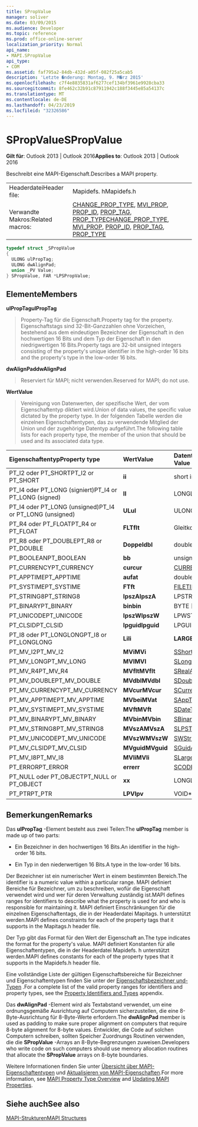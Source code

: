 ```yaml
---
title: SPropValue
manager: soliver
ms.date: 03/09/2015
ms.audience: Developer
ms.topic: reference
ms.prod: office-online-server
localization_priority: Normal
api_name:
- MAPI.SPropValue
api_type:
- COM
ms.assetid: faf795a2-84db-432d-a05f-082f25a5cab5
description: 'Letzte �nderung: Montag, 9. M�rz 2015'
ms.openlocfilehash: c7f4e8835831af6277cef134bf3961e9928cba33
ms.sourcegitcommit: 8fe462c32b91c87911942c188f3445e85a54137c
ms.translationtype: MT
ms.contentlocale: de-DE
ms.lasthandoff: 04/23/2019
ms.locfileid: "32326586"
---
```

# <a name="spropvalue"></a><span data-ttu-id="ff6bc-103">SPropValue</span><span class="sxs-lookup"><span data-stu-id="ff6bc-103">SPropValue</span></span>

  
  
<span data-ttu-id="ff6bc-104">**Gilt für**: Outlook 2013 | Outlook 2016</span><span class="sxs-lookup"><span data-stu-id="ff6bc-104">**Applies to**: Outlook 2013 | Outlook 2016</span></span> 
  
<span data-ttu-id="ff6bc-105">Beschreibt eine MAPI-Eigenschaft.</span><span class="sxs-lookup"><span data-stu-id="ff6bc-105">Describes a MAPI property.</span></span>
  
|||
|:-----|:-----|
|<span data-ttu-id="ff6bc-106">Headerdatei</span><span class="sxs-lookup"><span data-stu-id="ff6bc-106">Header file:</span></span>  <br/> |<span data-ttu-id="ff6bc-107">Mapidefs. h</span><span class="sxs-lookup"><span data-stu-id="ff6bc-107">Mapidefs.h</span></span>  <br/> |
|<span data-ttu-id="ff6bc-108">Verwandte Makros:</span><span class="sxs-lookup"><span data-stu-id="ff6bc-108">Related macros:</span></span>  <br/> |<span data-ttu-id="ff6bc-109">[CHANGE_PROP_TYPE](change_prop_type.md), [MVI_PROP](mvi_prop.md), [PROP_ID](prop_id.md), [PROP_TAG](prop_tag.md), [PROP_TYPE](prop_type.md)</span><span class="sxs-lookup"><span data-stu-id="ff6bc-109">[CHANGE_PROP_TYPE](change_prop_type.md), [MVI_PROP](mvi_prop.md), [PROP_ID](prop_id.md), [PROP_TAG](prop_tag.md), [PROP_TYPE](prop_type.md)</span></span> <br/> |
   
```cpp
typedef struct _SPropValue
{
  ULONG ulPropTag;
  ULONG dwAlignPad;
  union _PV Value;
} SPropValue, FAR *LPSPropValue;

```

## <a name="members"></a><span data-ttu-id="ff6bc-110">Elemente</span><span class="sxs-lookup"><span data-stu-id="ff6bc-110">Members</span></span>

 <span data-ttu-id="ff6bc-111">**ulPropTag**</span><span class="sxs-lookup"><span data-stu-id="ff6bc-111">**ulPropTag**</span></span>
  
> <span data-ttu-id="ff6bc-112">Property-Tag für die Eigenschaft.</span><span class="sxs-lookup"><span data-stu-id="ff6bc-112">Property tag for the property.</span></span> <span data-ttu-id="ff6bc-113">Eigenschaftstags sind 32-Bit-Ganzzahlen ohne Vorzeichen, bestehend aus dem eindeutigen Bezeichner der Eigenschaft in den hochwertigen 16 Bits und dem Typ der Eigenschaft in den niedrigwertigen 16 Bits.</span><span class="sxs-lookup"><span data-stu-id="ff6bc-113">Property tags are 32-bit unsigned integers consisting of the property's unique identifier in the high-order 16 bits and the property's type in the low-order 16 bits.</span></span>
    
 <span data-ttu-id="ff6bc-114">**dwAlignPad**</span><span class="sxs-lookup"><span data-stu-id="ff6bc-114">**dwAlignPad**</span></span>
  
> <span data-ttu-id="ff6bc-115">Reserviert für MAPI; nicht verwenden.</span><span class="sxs-lookup"><span data-stu-id="ff6bc-115">Reserved for MAPI; do not use.</span></span> 
    
 <span data-ttu-id="ff6bc-116">**Wert**</span><span class="sxs-lookup"><span data-stu-id="ff6bc-116">**Value**</span></span>
  
> <span data-ttu-id="ff6bc-117">Vereinigung von Datenwerten, der spezifische Wert, der vom Eigenschaftentyp diktiert wird.</span><span class="sxs-lookup"><span data-stu-id="ff6bc-117">Union of data values, the specific value dictated by the property type.</span></span> <span data-ttu-id="ff6bc-118">In der folgenden Tabelle werden die einzelnen Eigenschaftentypen, das zu verwendende Mitglied der Union und der zugehörige Datentyp aufgeführt.</span><span class="sxs-lookup"><span data-stu-id="ff6bc-118">The following table lists for each property type, the member of the union that should be used and its associated data type.</span></span>
    
|<span data-ttu-id="ff6bc-119">**Eigenschaftentyp**</span><span class="sxs-lookup"><span data-stu-id="ff6bc-119">**Property type**</span></span>|<span data-ttu-id="ff6bc-120">**Wert**</span><span class="sxs-lookup"><span data-stu-id="ff6bc-120">**Value**</span></span>|<span data-ttu-id="ff6bc-121">**Datentyp des Werts**</span><span class="sxs-lookup"><span data-stu-id="ff6bc-121">**Data type of Value**</span></span>|
|:-----|:-----|:-----|
|<span data-ttu-id="ff6bc-122">PT_I2 oder PT_SHORT</span><span class="sxs-lookup"><span data-stu-id="ff6bc-122">PT_I2 or PT_SHORT</span></span>  <br/> |<span data-ttu-id="ff6bc-123">**i**</span><span class="sxs-lookup"><span data-stu-id="ff6bc-123">**i**</span></span> <br/> |<span data-ttu-id="ff6bc-124">short int</span><span class="sxs-lookup"><span data-stu-id="ff6bc-124">short int</span></span>  <br/> |
|<span data-ttu-id="ff6bc-125">PT_I4 oder PT_LONG (signiert)</span><span class="sxs-lookup"><span data-stu-id="ff6bc-125">PT_I4 or PT_LONG (signed)</span></span>  <br/> |<span data-ttu-id="ff6bc-126">**l**</span><span class="sxs-lookup"><span data-stu-id="ff6bc-126">**l**</span></span> <br/> |<span data-ttu-id="ff6bc-127">LONG</span><span class="sxs-lookup"><span data-stu-id="ff6bc-127">LONG</span></span>  <br/> |
|<span data-ttu-id="ff6bc-128">PT_I4 oder PT_LONG (unsigned)</span><span class="sxs-lookup"><span data-stu-id="ff6bc-128">PT_I4 or PT_LONG (unsigned)</span></span>  <br/> |<span data-ttu-id="ff6bc-129">**UL**</span><span class="sxs-lookup"><span data-stu-id="ff6bc-129">**ul**</span></span> <br/> |<span data-ttu-id="ff6bc-130">ULONG</span><span class="sxs-lookup"><span data-stu-id="ff6bc-130">ULONG</span></span>  <br/> |
|<span data-ttu-id="ff6bc-131">PT_R4 oder PT_FLOAT</span><span class="sxs-lookup"><span data-stu-id="ff6bc-131">PT_R4 or PT_FLOAT</span></span>  <br/> |<span data-ttu-id="ff6bc-132">**FLT**</span><span class="sxs-lookup"><span data-stu-id="ff6bc-132">**flt**</span></span> <br/> |<span data-ttu-id="ff6bc-133">Gleitkommazahl</span><span class="sxs-lookup"><span data-stu-id="ff6bc-133">float</span></span>  <br/> |
|<span data-ttu-id="ff6bc-134">PT_R8 oder PT_DOUBLE</span><span class="sxs-lookup"><span data-stu-id="ff6bc-134">PT_R8 or PT_DOUBLE</span></span>  <br/> |<span data-ttu-id="ff6bc-135">**Doppel**</span><span class="sxs-lookup"><span data-stu-id="ff6bc-135">**dbl**</span></span> <br/> |<span data-ttu-id="ff6bc-136">double</span><span class="sxs-lookup"><span data-stu-id="ff6bc-136">double</span></span>  <br/> |
|<span data-ttu-id="ff6bc-137">PT_BOOLEAN</span><span class="sxs-lookup"><span data-stu-id="ff6bc-137">PT_BOOLEAN</span></span>  <br/> |<span data-ttu-id="ff6bc-138">**b**</span><span class="sxs-lookup"><span data-stu-id="ff6bc-138">**b**</span></span> <br/> |<span data-ttu-id="ff6bc-139">unsigned short int</span><span class="sxs-lookup"><span data-stu-id="ff6bc-139">unsigned short int</span></span>  <br/> |
|<span data-ttu-id="ff6bc-140">PT_CURRENCY</span><span class="sxs-lookup"><span data-stu-id="ff6bc-140">PT_CURRENCY</span></span>  <br/> |<span data-ttu-id="ff6bc-141">**cur**</span><span class="sxs-lookup"><span data-stu-id="ff6bc-141">**cur**</span></span> <br/> |[<span data-ttu-id="ff6bc-142">CURRENCY</span><span class="sxs-lookup"><span data-stu-id="ff6bc-142">CURRENCY</span></span>](currency.md) <br/> |
|<span data-ttu-id="ff6bc-143">PT_APPTIME</span><span class="sxs-lookup"><span data-stu-id="ff6bc-143">PT_APPTIME</span></span>  <br/> |<span data-ttu-id="ff6bc-144">**auf**</span><span class="sxs-lookup"><span data-stu-id="ff6bc-144">**at**</span></span> <br/> |<span data-ttu-id="ff6bc-145">double</span><span class="sxs-lookup"><span data-stu-id="ff6bc-145">double</span></span>  <br/> |
|<span data-ttu-id="ff6bc-146">PT_SYSTIME</span><span class="sxs-lookup"><span data-stu-id="ff6bc-146">PT_SYSTIME</span></span>  <br/> |<span data-ttu-id="ff6bc-147">**FT**</span><span class="sxs-lookup"><span data-stu-id="ff6bc-147">**ft**</span></span> <br/> |[<span data-ttu-id="ff6bc-148">FILETIME</span><span class="sxs-lookup"><span data-stu-id="ff6bc-148">FILETIME</span></span>](filetime.md) <br/> |
|<span data-ttu-id="ff6bc-149">PT_STRING8</span><span class="sxs-lookup"><span data-stu-id="ff6bc-149">PT_STRING8</span></span>  <br/> |<span data-ttu-id="ff6bc-150">**lpszA**</span><span class="sxs-lookup"><span data-stu-id="ff6bc-150">**lpszA**</span></span> <br/> |<span data-ttu-id="ff6bc-151">LPSTR</span><span class="sxs-lookup"><span data-stu-id="ff6bc-151">LPSTR</span></span>  <br/> |
|<span data-ttu-id="ff6bc-152">PT_BINARY</span><span class="sxs-lookup"><span data-stu-id="ff6bc-152">PT_BINARY</span></span>  <br/> |<span data-ttu-id="ff6bc-153">**bin**</span><span class="sxs-lookup"><span data-stu-id="ff6bc-153">**bin**</span></span> <br/> |<span data-ttu-id="ff6bc-154">BYTE [Array]</span><span class="sxs-lookup"><span data-stu-id="ff6bc-154">BYTE [array]</span></span>  <br/> |
|<span data-ttu-id="ff6bc-155">PT_UNICODE</span><span class="sxs-lookup"><span data-stu-id="ff6bc-155">PT_UNICODE</span></span>  <br/> |<span data-ttu-id="ff6bc-156">**lpszW**</span><span class="sxs-lookup"><span data-stu-id="ff6bc-156">**lpszW**</span></span> <br/> |<span data-ttu-id="ff6bc-157">LPWSTR</span><span class="sxs-lookup"><span data-stu-id="ff6bc-157">LPWSTR</span></span>  <br/> |
|<span data-ttu-id="ff6bc-158">PT_CLSID</span><span class="sxs-lookup"><span data-stu-id="ff6bc-158">PT_CLSID</span></span>  <br/> |<span data-ttu-id="ff6bc-159">**lpguid**</span><span class="sxs-lookup"><span data-stu-id="ff6bc-159">**lpguid**</span></span> <br/> |<span data-ttu-id="ff6bc-160">LPGUID</span><span class="sxs-lookup"><span data-stu-id="ff6bc-160">LPGUID</span></span>  <br/> |
|<span data-ttu-id="ff6bc-161">PT_I8 oder PT_LONGLONG</span><span class="sxs-lookup"><span data-stu-id="ff6bc-161">PT_I8 or PT_LONGLONG</span></span>  <br/> |<span data-ttu-id="ff6bc-162">**Li**</span><span class="sxs-lookup"><span data-stu-id="ff6bc-162">**li**</span></span> <br/> |<span data-ttu-id="ff6bc-163">**LARGE_INTEGER**</span><span class="sxs-lookup"><span data-stu-id="ff6bc-163">**LARGE_INTEGER**</span></span> <br/> |
|<span data-ttu-id="ff6bc-164">PT_MV_I2</span><span class="sxs-lookup"><span data-stu-id="ff6bc-164">PT_MV_I2</span></span>  <br/> |<span data-ttu-id="ff6bc-165">**MVi**</span><span class="sxs-lookup"><span data-stu-id="ff6bc-165">**MVi**</span></span> <br/> |[<span data-ttu-id="ff6bc-166">SShortArray</span><span class="sxs-lookup"><span data-stu-id="ff6bc-166">SShortArray</span></span>](sshortarray.md) <br/> |
|<span data-ttu-id="ff6bc-167">PT_MV_LONG</span><span class="sxs-lookup"><span data-stu-id="ff6bc-167">PT_MV_LONG</span></span>  <br/> |<span data-ttu-id="ff6bc-168">**MVI**</span><span class="sxs-lookup"><span data-stu-id="ff6bc-168">**MVI**</span></span> <br/> |[<span data-ttu-id="ff6bc-169">SLongArray</span><span class="sxs-lookup"><span data-stu-id="ff6bc-169">SLongArray</span></span>](slongarray.md) <br/> |
|<span data-ttu-id="ff6bc-170">PT_MV_R4</span><span class="sxs-lookup"><span data-stu-id="ff6bc-170">PT_MV_R4</span></span>  <br/> |<span data-ttu-id="ff6bc-171">**MVflt**</span><span class="sxs-lookup"><span data-stu-id="ff6bc-171">**MVflt**</span></span> <br/> |[<span data-ttu-id="ff6bc-172">SRealArray</span><span class="sxs-lookup"><span data-stu-id="ff6bc-172">SRealArray</span></span>](srealarray.md) <br/> |
|<span data-ttu-id="ff6bc-173">PT_MV_DOUBLE</span><span class="sxs-lookup"><span data-stu-id="ff6bc-173">PT_MV_DOUBLE</span></span>  <br/> |<span data-ttu-id="ff6bc-174">**MVdbl**</span><span class="sxs-lookup"><span data-stu-id="ff6bc-174">**MVdbl**</span></span> <br/> |[<span data-ttu-id="ff6bc-175">SDoubleArray</span><span class="sxs-lookup"><span data-stu-id="ff6bc-175">SDoubleArray</span></span>](sdoublearray.md) <br/> |
|<span data-ttu-id="ff6bc-176">PT_MV_CURRENCY</span><span class="sxs-lookup"><span data-stu-id="ff6bc-176">PT_MV_CURRENCY</span></span>  <br/> |<span data-ttu-id="ff6bc-177">**MVcur**</span><span class="sxs-lookup"><span data-stu-id="ff6bc-177">**MVcur**</span></span> <br/> |[<span data-ttu-id="ff6bc-178">SCurrencyArray</span><span class="sxs-lookup"><span data-stu-id="ff6bc-178">SCurrencyArray</span></span>](scurrencyarray.md) <br/> |
|<span data-ttu-id="ff6bc-179">PT_MV_APPTIME</span><span class="sxs-lookup"><span data-stu-id="ff6bc-179">PT_MV_APPTIME</span></span>  <br/> |<span data-ttu-id="ff6bc-180">**MVbei**</span><span class="sxs-lookup"><span data-stu-id="ff6bc-180">**MVat**</span></span> <br/> |[<span data-ttu-id="ff6bc-181">SAppTimeArray</span><span class="sxs-lookup"><span data-stu-id="ff6bc-181">SAppTimeArray</span></span>](sapptimearray.md) <br/> |
|<span data-ttu-id="ff6bc-182">PT_MV_SYSTIME</span><span class="sxs-lookup"><span data-stu-id="ff6bc-182">PT_MV_SYSTIME</span></span>  <br/> |<span data-ttu-id="ff6bc-183">**MVft**</span><span class="sxs-lookup"><span data-stu-id="ff6bc-183">**MVft**</span></span> <br/> |[<span data-ttu-id="ff6bc-184">SDateTimeArray</span><span class="sxs-lookup"><span data-stu-id="ff6bc-184">SDateTimeArray</span></span>](sdatetimearray.md) <br/> |
|<span data-ttu-id="ff6bc-185">PT_MV_BINARY</span><span class="sxs-lookup"><span data-stu-id="ff6bc-185">PT_MV_BINARY</span></span>  <br/> |<span data-ttu-id="ff6bc-186">**MVbin**</span><span class="sxs-lookup"><span data-stu-id="ff6bc-186">**MVbin**</span></span> <br/> |[<span data-ttu-id="ff6bc-187">SBinaryArray</span><span class="sxs-lookup"><span data-stu-id="ff6bc-187">SBinaryArray</span></span>](sbinaryarray.md) <br/> |
|<span data-ttu-id="ff6bc-188">PT_MV_STRING8</span><span class="sxs-lookup"><span data-stu-id="ff6bc-188">PT_MV_STRING8</span></span>  <br/> |<span data-ttu-id="ff6bc-189">**MVszA**</span><span class="sxs-lookup"><span data-stu-id="ff6bc-189">**MVszA**</span></span> <br/> |[<span data-ttu-id="ff6bc-190">SLPSTRArray</span><span class="sxs-lookup"><span data-stu-id="ff6bc-190">SLPSTRArray</span></span>](slpstrarray.md) <br/> |
|<span data-ttu-id="ff6bc-191">PT_MV_UNICODE</span><span class="sxs-lookup"><span data-stu-id="ff6bc-191">PT_MV_UNICODE</span></span>  <br/> |<span data-ttu-id="ff6bc-192">**MVszW**</span><span class="sxs-lookup"><span data-stu-id="ff6bc-192">**MVszW**</span></span> <br/> |[<span data-ttu-id="ff6bc-193">SWStringArray</span><span class="sxs-lookup"><span data-stu-id="ff6bc-193">SWStringArray</span></span>](swstringarray.md) <br/> |
|<span data-ttu-id="ff6bc-194">PT_MV_CLSID</span><span class="sxs-lookup"><span data-stu-id="ff6bc-194">PT_MV_CLSID</span></span>  <br/> |<span data-ttu-id="ff6bc-195">**MVguid**</span><span class="sxs-lookup"><span data-stu-id="ff6bc-195">**MVguid**</span></span> <br/> |[<span data-ttu-id="ff6bc-196">SGuidArray</span><span class="sxs-lookup"><span data-stu-id="ff6bc-196">SGuidArray</span></span>](sguidarray.md) <br/> |
|<span data-ttu-id="ff6bc-197">PT_MV_I8</span><span class="sxs-lookup"><span data-stu-id="ff6bc-197">PT_MV_I8</span></span>  <br/> |<span data-ttu-id="ff6bc-198">**MVli**</span><span class="sxs-lookup"><span data-stu-id="ff6bc-198">**MVli**</span></span> <br/> |[<span data-ttu-id="ff6bc-199">SLargeIntegerArray</span><span class="sxs-lookup"><span data-stu-id="ff6bc-199">SLargeIntegerArray</span></span>](slargeintegerarray.md) <br/> |
|<span data-ttu-id="ff6bc-200">PT_ERROR</span><span class="sxs-lookup"><span data-stu-id="ff6bc-200">PT_ERROR</span></span>  <br/> |<span data-ttu-id="ff6bc-201">**err**</span><span class="sxs-lookup"><span data-stu-id="ff6bc-201">**err**</span></span> <br/> |[<span data-ttu-id="ff6bc-202">SCODE</span><span class="sxs-lookup"><span data-stu-id="ff6bc-202">SCODE</span></span>](scode.md) <br/> |
|<span data-ttu-id="ff6bc-203">PT_NULL oder PT_OBJECT</span><span class="sxs-lookup"><span data-stu-id="ff6bc-203">PT_NULL or PT_OBJECT</span></span>  <br/> |<span data-ttu-id="ff6bc-204">**x**</span><span class="sxs-lookup"><span data-stu-id="ff6bc-204">**x**</span></span> <br/> |<span data-ttu-id="ff6bc-205">LONG</span><span class="sxs-lookup"><span data-stu-id="ff6bc-205">LONG</span></span>  <br/> |
|<span data-ttu-id="ff6bc-206">PT_PTR</span><span class="sxs-lookup"><span data-stu-id="ff6bc-206">PT_PTR</span></span>  <br/> |<span data-ttu-id="ff6bc-207">**LPV**</span><span class="sxs-lookup"><span data-stu-id="ff6bc-207">**lpv**</span></span> <br/> |<span data-ttu-id="ff6bc-208">VOID\*</span><span class="sxs-lookup"><span data-stu-id="ff6bc-208">VOID \*</span></span>  <br/> |
   
## <a name="remarks"></a><span data-ttu-id="ff6bc-209">Bemerkungen</span><span class="sxs-lookup"><span data-stu-id="ff6bc-209">Remarks</span></span>

<span data-ttu-id="ff6bc-210">Das **ulPropTag** -Element besteht aus zwei Teilen:</span><span class="sxs-lookup"><span data-stu-id="ff6bc-210">The **ulPropTag** member is made up of two parts:</span></span> 
  
- <span data-ttu-id="ff6bc-211">Ein Bezeichner in den hochwertigen 16 Bits.</span><span class="sxs-lookup"><span data-stu-id="ff6bc-211">An identifier in the high-order 16 bits.</span></span>
    
- <span data-ttu-id="ff6bc-212">Ein Typ in den niederwertigen 16 Bits.</span><span class="sxs-lookup"><span data-stu-id="ff6bc-212">A type in the low-order 16 bits.</span></span>
    
<span data-ttu-id="ff6bc-213">Der Bezeichner ist ein numerischer Wert in einem bestimmten Bereich.</span><span class="sxs-lookup"><span data-stu-id="ff6bc-213">The identifier is a numeric value within a particular range.</span></span> <span data-ttu-id="ff6bc-214">MAPI definiert Bereiche für Bezeichner, um zu beschreiben, wofür die Eigenschaft verwendet wird und wer für deren Verwaltung zuständig ist.</span><span class="sxs-lookup"><span data-stu-id="ff6bc-214">MAPI defines ranges for identifiers to describe what the property is used for and who is responsible for maintaining it.</span></span> <span data-ttu-id="ff6bc-215">MAPI definiert Einschränkungen für die einzelnen Eigenschaftentags, die in der Headerdatei Mapitags. h unterstützt werden.</span><span class="sxs-lookup"><span data-stu-id="ff6bc-215">MAPI defines constraints for each of the property tags that it supports in the Mapitags.h header file.</span></span>
  
<span data-ttu-id="ff6bc-216">Der Typ gibt das Format für den Wert der Eigenschaft an.</span><span class="sxs-lookup"><span data-stu-id="ff6bc-216">The type indicates the format for the property's value.</span></span> <span data-ttu-id="ff6bc-217">MAPI definiert Konstanten für alle Eigenschaftentypen, die in der Headerdatei Mapidefs. h unterstützt werden.</span><span class="sxs-lookup"><span data-stu-id="ff6bc-217">MAPI defines constants for each of the property types that it supports in the Mapidefs.h header file.</span></span> 
  
<span data-ttu-id="ff6bc-218">Eine vollständige Liste der gültigen Eigenschaftsbereiche für Bezeichner und Eigenschaftentypen finden Sie unter der [Eigenschaftsbezeichner und-Typen](property-identifiers-and-types.md) .</span><span class="sxs-lookup"><span data-stu-id="ff6bc-218">For a complete list of the valid property ranges for identifiers and property types, see the [Property Identifiers and Types](property-identifiers-and-types.md) appendix.</span></span> 
  
<span data-ttu-id="ff6bc-219">Das **dwAlignPad** -Element wird als Textabstand verwendet, um eine ordnungsgemäße Ausrichtung auf Computern sicherzustellen, die eine 8-Byte-Ausrichtung für 8-Byte-Werte erfordern.</span><span class="sxs-lookup"><span data-stu-id="ff6bc-219">The **dwAlignPad** member is used as padding to make sure proper alignment on computers that require 8-byte alignment for 8-byte values.</span></span> <span data-ttu-id="ff6bc-220">Entwickler, die Code auf solchen Computern schreiben, sollten Speicher Zuordnungs Routinen verwenden, die die **SPropValue** -Arrays an 8-Byte-Begrenzungen zuweisen.</span><span class="sxs-lookup"><span data-stu-id="ff6bc-220">Developers who write code on such computers should use memory allocation routines that allocate the **SPropValue** arrays on 8-byte boundaries.</span></span> 
  
<span data-ttu-id="ff6bc-221">Weitere Informationen finden Sie unter [Übersicht über MAPI-Eigenschaftentypen](mapi-property-type-overview.md) und [Aktualisieren von MAPI-Eigenschaften](updating-mapi-properties.md).</span><span class="sxs-lookup"><span data-stu-id="ff6bc-221">For more information, see [MAPI Property Type Overview](mapi-property-type-overview.md) and [Updating MAPI Properties](updating-mapi-properties.md).</span></span> 
  
## <a name="see-also"></a><span data-ttu-id="ff6bc-222">Siehe auch</span><span class="sxs-lookup"><span data-stu-id="ff6bc-222">See also</span></span>



[<span data-ttu-id="ff6bc-223">MAPI-Strukturen</span><span class="sxs-lookup"><span data-stu-id="ff6bc-223">MAPI Structures</span></span>](mapi-structures.md)

